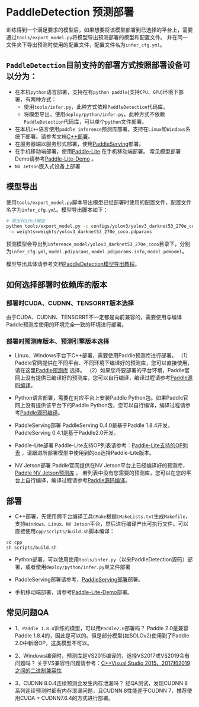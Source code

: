 # PaddleDetection 预测部署
训练得到一个满足要求的模型后，如果想要将该模型部署到已选择的平台上，需要通过`tools/export_model.py`将模型导出预测部署的模型和配置文件。
并在同一文件夹下导出预测时使用的配置文件，配置文件名为`infer_cfg.yml`。

## `PaddleDetection`目前支持的部署方式按照部署设备可以分为：
- 在本机`python`语言部署，支持在有`python paddle`(支持`CPU`、`GPU`)环境下部署，有两种方式：
    - 使用`tools/infer.py`，此种方式依赖`PaddleDetection`代码库。
    - 将模型导出，使用`deploy/python/infer.py`，此种方式不依赖`PaddleDetection`代码库，可以单个`python`文件部署。
- 在本机`C++`语言使用`paddle inference`预测库部署，支持在`Linux`和`Windows`系统下部署。请参考文档[C++部署](cpp/README.md)。
- 在服务器端以服务形式部署，使用[PaddleServing](./serving/README.md)部署。
- 在手机移动端部署，使用[Paddle-Lite](https://github.com/PaddlePaddle/Paddle-Lite) 在手机移动端部署。
  常见模型部署Demo请参考[Paddle-Lite-Demo](https://github.com/PaddlePaddle/Paddle-Lite-Demo) 。
- `NV Jetson`嵌入式设备上部署

## 模型导出
使用`tools/export_model.py`脚本导出模型已经部署时使用的配置文件，配置文件名字为`infer_cfg.yml`。模型导出脚本如下：
```bash
# 导出YOLOv3模型
python tools/export_model.py -c configs/yolov3/yolov3_darknet53_270e_coco.yml --output_dir=./inference_model \
 -o weights=weights/yolov3_darknet53_270e_coco.pdparams
```
预测模型会导出到`inference_model/yolov3_darknet53_270e_coco`目录下，分别为`infer_cfg.yml`, `model.pdiparams`,  `model.pdiparams.info`, `model.pdmodel`。

模型导出具体请参考文档[PaddleDetection模型导出教程](EXPORT_MODEL.md)。

## 如何选择部署时依赖库的版本

### 部署时CUDA、CUDNN、TENSORRT版本选择
由于CUDA、CUDNN、TENSORRT不一定都是向前兼容的，需要使用与编译Paddle预测库使用的环境完全一致的环境进行部署。

### 部署时预测库版本、预测引擎版本选择

- Linux、Windows平台下C++部署，需要使用Paddle预测库进行部署。
  （1）Paddle官网提供在不同平台、不同环境下编译好的预测库，您可以直接使用，请在这里[Paddle预测库](https://www.paddlepaddle.org.cn/documentation/docs/zh/guides/05_inference_deployment/inference/build_and_install_lib_cn.html) 选择。
  （2）如果您将要部署的平台环境，Paddle官网上没有提供已编译好的预测库，您可以自行编译，编译过程请参考[Paddle源码编译](https://www.paddlepaddle.org.cn/documentation/docs/zh/install/compile/linux-compile.html)。

- Python语言部署，需要在对应平台上安装Paddle Python包。如果Paddle官网上没有提供该平台下的Paddle Python包，您可以自行编译，编译过程请参考[Paddle源码编译](https://www.paddlepaddle.org.cn/documentation/docs/zh/install/compile/linux-compile.html)。

- PaddleServing部署
  PaddleServing 0.4.0是基于Paddle 1.8.4开发，PaddleServing 0.4.1是基于Paddle2.0开发。

- Paddle-Lite部署
  Paddle-Lite支持OP列表请参考：[Paddle-Lite支持的OP列表](https://paddle-lite.readthedocs.io/zh/latest/source_compile/library.html) ，请跟进所部署模型中使用到的op选择Paddle-Lite版本。

- NV Jetson部署
  Paddle官网提供在NV Jetson平台上已经编译好的预测库，[Paddle NV Jetson预测库](https://www.paddlepaddle.org.cn/documentation/docs/zh/guides/05_inference_deployment/inference/build_and_install_lib_cn.html) 。
  若列表中没有您需要的预测库，您可以在您的平台上自行编译，编译过程请参考[Paddle源码编译](https://www.paddlepaddle.org.cn/documentation/docs/zh/install/compile/linux-compile.html)。


## 部署
- C++部署，先使用跨平台编译工具`CMake`根据`CMakeLists.txt`生成`Makefile`，支持`Windows、Linux、NV Jetson`平台，然后进行编译产出可执行文件。可以直接使用`cpp/scripts/build.sh`脚本编译：
```buildoutcfg
cd cpp
sh scripts/build.sh
```

- Python部署，可以使用使用`tools/infer.py`（以来PaddleDetection源码）部署，或者使用`deploy/python/infer.py`单文件部署

- PaddleServing部署请参考，[PaddleServing部署](./serving/README.md)部署。

- 手机移动端部署，请参考[Paddle-Lite-Demo](https://github.com/PaddlePaddle/Paddle-Lite-Demo)部署。


## 常见问题QA
- 1、`Paddle 1.8.4`训练的模型，可以用`Paddle2.0`部署吗？
  Paddle 2.0是兼容Paddle 1.8.4的，因此是可以的。但是部分模型(如SOLOv2)使用到了Paddle 2.0中新增OP，这类模型不可以。

- 2、Windows编译时，预测库是VS2015编译的，选择VS2017或VS2019会有问题吗？
  关于VS兼容性问题请参考：[C++Visual Studio 2015、2017和2019之间的二进制兼容性](https://docs.microsoft.com/zh-cn/cpp/porting/binary-compat-2015-2017?view=msvc-160)

- 3、CUDNN 8.0.4连续预测会发生内存泄漏吗？
  经QA测试，发现CUDNN 8系列连续预测时都有内存泄漏问题，且CUDNN 8性能差于CUDNN 7，推荐使用CUDA + CUDNN7.6.4的方式进行部署。
